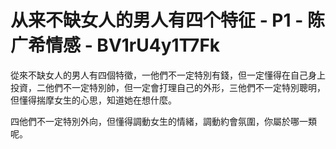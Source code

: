 # 从来不缺女人的男人有四个特征 - P1 - 陈广希情感 - BV1rU4y1T7Fk

從來不缺女人的男人有四個特徵，一他們不一定特別有錢，但一定懂得在自己身上投資，二他們不一定特別帥，但一定會打理自己的外形，三他們不一定特別聰明，但懂得揣摩女生的心思，知道她在想什麼。

四他們不一定特別外向，但懂得調動女生的情緒，調動約會氛圍，你屬於哪一類呢。